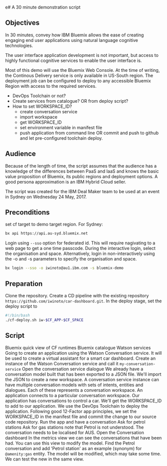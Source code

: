 e# A 30 minute demonstration script

## Objectives
In 30 minutes, convey how IBM Bluemix allows the ease of creating engaging end user applications using natural language cognitive technologies.

The user interface application development is not important, but access to highly functional cognitive services to enable the user interface is.

Most of this demo will use the Bluemix Web Console. At the time of writing, the Continous Delivery service is only available in US-South region. The deployment job can be configured to deploy to any accessible Bluemix Region with access to the required services.

  * DevOps Toolchain or not?
  * Create services from catalogue? OR from deploy script?
  * How to set WORKSPACE_ID?
    * create conversation service
    * import workspace
    * get WORKSPACE_ID
    * set environment variable in manifest file
    * push application from command line OR commit and push to github and let pre-configured toolchain deploy.

## Audience
Because of the length of time, the script assumes that the audience has a knowledge of the differences between PaaS and IaaS and knows the basic value proposition of Bluemix, its public regions and deployment options. A good persona approximation is an IBM Hybrid Cloud seller.

The script was created for the IBM Deal Maker team to be used at an event in Sydney on Wednesday 24 May, 2017.

## Preconditions
set cf target to demo target region. For Sydney:
```sh
bx api https://api.au-syd.bluemix.net
```
Login using `--sso` option for federated id. This will require nagivating to a web page to get a one time passcode. During the interactive login, select the organisation and space. Alternatively, login in non-interactively using the -o and -s parameters to specify the organisation and space.
```sh
bx login --sso -o iwinoto@au1.ibm.com -s bluemix-demo
```

## Preparation
Clone the repository.
Create a CD pipeline with the existing repository `https://github.com/iwinoto/car-dashboard.git`.
In the deploy stage, set the deploy script to
```sh
#!/bin/bash
./cf-deploy.sh iw-$CF_APP-$CF_SPACE
```

## Script
Bluemix quick view of CF runtimes
Bluemix catalogue
Watson services
Going to create an application using the Watson Conversation service. It will be used to create a virtual assistant for a smart car dashboard.
Create an instance of the Watson Conversation service and call it `my-conversation-service`
Open the conversation service dialogue
We already have a conversation model built that has been exported to a JSON file.
We'll import the JSON to create a new workspace.
A conversation service instance can have multiple conversation models with sets of intents, entities and dialogues. Each of these represents a conversation workspace.
An application connects to a particular conversation workspace.
Our application has conversations to control a car. We'll get the WORKSPACE_ID to add to our application.
We use the DevOps Toolchain to deploy the application.
Following good 12-Factor app principles, we set the WORKSPACE_ID in the manifest file and commit the change to our source code repository.
Run the app and have a conversation
Ask for petrol stations
Ask for gas stations
note that Petrol is not understood. The conversation needs to be localised for AUS.
Open the Conversation dashboard
In the metrics view we can see the conversations that have been had.
You can use this view to modify the model.
Find the Petrol conversation and add 'Petrol station' as an example (synonym) for `@amenity:gas` entity.
The model will be modified, which may take some time.
We can test the new in the same view.
